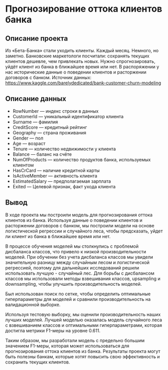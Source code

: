 # Прогнозирование оттока клиентов банка

## Описание проекта
Из «Бета-Банка» стали уходить клиенты. Каждый месяц. Немного, но заметно. Банковские маркетологи посчитали: сохранять текущих клиентов дешевле, чем привлекать новых.
Нужно спрогнозировать, уйдёт клиент из банка в ближайшее время или нет. В распоряжении у нас исторические данные о поведении клиентов и расторжении договоров с банком.
Источник данных: https://www.kaggle.com/barelydedicated/bank-customer-churn-modeling

## Описание данных
- RowNumber — индекс строки в данных
- CustomerId — уникальный идентификатор клиента
- Surname — фамилия
- CreditScore — кредитный рейтинг
- Geography — страна проживания
- Gender — пол
- Age — возраст
- Tenure — количество недвижимости у клиента
- Balance — баланс на счёте
- NumOfProducts — количество продуктов банка, используемых клиентом
- HasCrCard — наличие кредитной карты
- IsActiveMember — активность клиента
- EstimatedSalary — предполагаемая зарплата
- Exited — Целевой признак, факт ухода клиента

## Вывод
В ходе проекта мы построили модель для прогнозирования оттока клиентов из банка. Используя данные о поведении клиентов и расторжении договоров с банком, мы построили модели на основе логистической регрессии и случайного леса, чтобы предсказать, уйдет ли клиент из банка в ближайшее время или нет.

В процессе обучения моделей мы столкнулись с проблемой дисбаланса классов, что привело к низкой производительности моделей. При обучении без учета дисбаланса классов мы увидели значительную разницу между случайным лесом и логистической регрессией, поэтому для дальнейших исследований решили использовать лучшую - случайный лес. Для борьбы с дисбалансом классов мы использовали методы взвешивания классов, upsampling и downsampling, чтобы улучшить производительность моделей.

Был использован поиск по сетке, чтобы определить оптимальные гиперпараметры для моделей и сравнили производительность на валидационной выборке.

Используя тестовую выборку, мы оценили производительность наших лучших моделей. Лучшей моделью оказалась модель случайного леса с взвешиванием классов и оптимальными гиперпараметрами, которая достигла метрики F1-меры на уровне 0.611.

Таким образом, мы разработали модель с предельно большим значением F1-меры, которая может использоваться для прогнозирования оттока клиентов из банка. Результаты проекта могут быть полезны банкам, которые хотят повысить свою эффективность и сохранить текущих клиентов.
